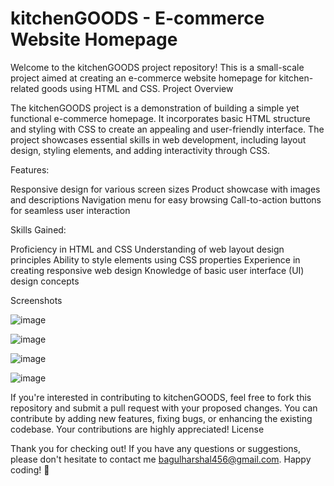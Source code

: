 # kitchenGOODS - E-commerce Website Homepage

Welcome to the kitchenGOODS project repository! This is a small-scale project aimed at creating an e-commerce website homepage for kitchen-related goods using HTML and CSS.
Project Overview

The kitchenGOODS project is a demonstration of building a simple yet functional e-commerce homepage. It incorporates basic HTML structure and styling with CSS to create an appealing and user-friendly interface. The project showcases essential skills in web development, including layout design, styling elements, and adding interactivity through CSS.
 
 Features:

 Responsive design for various screen sizes
 Product showcase with images and descriptions
 Navigation menu for easy browsing
 Call-to-action buttons for seamless user interaction

   
 Skills Gained:

 Proficiency in HTML and CSS
 Understanding of web layout design principles
 Ability to style elements using CSS properties
 Experience in creating responsive web design
 Knowledge of basic user interface (UI) design concepts

 Screenshots

 ![image](https://github.com/harsh4042/ecommerce/assets/106963882/66ff6a42-9cfe-4867-8522-a8c14db55814)

 ![image](https://github.com/harsh4042/ecommerce/assets/106963882/af7e278e-1447-43db-b230-94ceef6633f0)

 ![image](https://github.com/harsh4042/ecommerce/assets/106963882/e8568207-d090-4a6d-9abe-668ce56a6d4b)

 ![image](https://github.com/harsh4042/ecommerce/assets/106963882/acdf1ecf-0458-482a-b4da-a9bc06d134c4)


 

 

If you're interested in contributing to kitchenGOODS, feel free to fork this repository and submit a pull request with your proposed changes. You can contribute by adding new features, fixing bugs, or enhancing the existing codebase. Your contributions are highly appreciated!
License

Thank you for checking out! If you have any questions or suggestions, please don't hesitate to contact me bagulharshal456@gmail.com. Happy coding! 🚀
